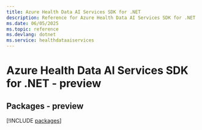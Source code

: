 ```yaml
---
title: Azure Health Data AI Services SDK for .NET
description: Reference for Azure Health Data AI Services SDK for .NET
ms.date: 06/05/2025
ms.topic: reference
ms.devlang: dotnet
ms.service: healthdataaiservices
---
```

# Azure Health Data AI Services SDK for .NET - preview
## Packages - preview
[!INCLUDE [packages](health-data-ai-services-index.md)]